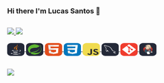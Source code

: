 ### Hi there I'm Lucas Santos 👋

##

 <div>
  <a href="https://github.com/anuraghazra/github-readme-stats">
  <img height="160em" src="https://github-readme-stats.vercel.app/api?username=LucaSantosSP&show_icons=true&theme=merko&include_all_commits=true&count_private=true"/>
  <img height="160em" src="https://github-readme-stats.vercel.app/api/top-langs/?username=LucaSantosSP&layout=compact&langs_count=16&theme=merko&exclude_repo=RunnanGamem"/>
</div>
 
 <div style="display: inline_block"><br>
  <img align="center" alt="Lucas-Java" height="30" width="40" src="https://github.com/tandpfun/skill-icons/blob/main/icons/Java-Dark.svg">
  <img align="center" alt="Lucas-Spring" height="30" width="40" src="https://github.com/tandpfun/skill-icons/blob/main/icons/Spring-Dark.svg">
  <img align="center" alt="Lucas-HTML" height="30" width="40" src="https://github.com/tandpfun/skill-icons/blob/main/icons/HTML.svg">
  <img align="center" alt="Lucas-CSS" height="30" width="40" src="https://github.com/tandpfun/skill-icons/blob/main/icons/CSS.svg">
  <img align="center" alt="Lucas-Js" height="30" width="40" src="https://github.com/tandpfun/skill-icons/blob/main/icons/JavaScript.svg">
  <img align="center" alt="Lucas-Mysql" height="30" width="40" src="https://github.com/tandpfun/skill-icons/blob/main/icons/MySQL-Dark.svg">
  <img align="center" alt="Lucas-Git" height="30" width="40" src="https://github.com/tandpfun/skill-icons/blob/main/icons/Git.svg">
  <img align="center" alt="Lucas-Jenkins" height="30" width="40" src="https://github.com/tandpfun/skill-icons/blob/main/icons/Jenkins-Dark.svg">
</div>
 
 ##
 
 <a href="https://www.linkedin.com/in/lucas-santos-296299175/" target="_blank"><img src="https://img.shields.io/badge/-LinkedIn-%230077B5?style=for-the-badge&logo=linkedin&logoColor=white" target="_blank"></a>
 
